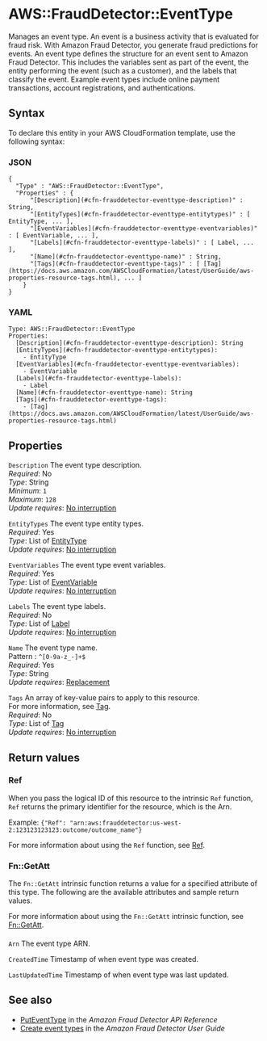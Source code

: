 # AWS::FraudDetector::EventType<a name="aws-resource-frauddetector-eventtype"></a>

Manages an event type\. An event is a business activity that is evaluated for fraud risk\. With Amazon Fraud Detector, you generate fraud predictions for events\. An event type defines the structure for an event sent to Amazon Fraud Detector\. This includes the variables sent as part of the event, the entity performing the event \(such as a customer\), and the labels that classify the event\. Example event types include online payment transactions, account registrations, and authentications\.

## Syntax<a name="aws-resource-frauddetector-eventtype-syntax"></a>

To declare this entity in your AWS CloudFormation template, use the following syntax:

### JSON<a name="aws-resource-frauddetector-eventtype-syntax.json"></a>

```
{
  "Type" : "AWS::FraudDetector::EventType",
  "Properties" : {
      "[Description](#cfn-frauddetector-eventtype-description)" : String,
      "[EntityTypes](#cfn-frauddetector-eventtype-entitytypes)" : [ EntityType, ... ],
      "[EventVariables](#cfn-frauddetector-eventtype-eventvariables)" : [ EventVariable, ... ],
      "[Labels](#cfn-frauddetector-eventtype-labels)" : [ Label, ... ],
      "[Name](#cfn-frauddetector-eventtype-name)" : String,
      "[Tags](#cfn-frauddetector-eventtype-tags)" : [ [Tag](https://docs.aws.amazon.com/AWSCloudFormation/latest/UserGuide/aws-properties-resource-tags.html), ... ]
    }
}
```

### YAML<a name="aws-resource-frauddetector-eventtype-syntax.yaml"></a>

```
Type: AWS::FraudDetector::EventType
Properties: 
  [Description](#cfn-frauddetector-eventtype-description): String
  [EntityTypes](#cfn-frauddetector-eventtype-entitytypes): 
    - EntityType
  [EventVariables](#cfn-frauddetector-eventtype-eventvariables): 
    - EventVariable
  [Labels](#cfn-frauddetector-eventtype-labels): 
    - Label
  [Name](#cfn-frauddetector-eventtype-name): String
  [Tags](#cfn-frauddetector-eventtype-tags): 
    - [Tag](https://docs.aws.amazon.com/AWSCloudFormation/latest/UserGuide/aws-properties-resource-tags.html)
```

## Properties<a name="aws-resource-frauddetector-eventtype-properties"></a>

`Description`  <a name="cfn-frauddetector-eventtype-description"></a>
The event type description\.  
*Required*: No  
*Type*: String  
*Minimum*: `1`  
*Maximum*: `128`  
*Update requires*: [No interruption](https://docs.aws.amazon.com/AWSCloudFormation/latest/UserGuide/using-cfn-updating-stacks-update-behaviors.html#update-no-interrupt)

`EntityTypes`  <a name="cfn-frauddetector-eventtype-entitytypes"></a>
The event type entity types\.  
*Required*: Yes  
*Type*: List of [EntityType](aws-properties-frauddetector-eventtype-entitytype.md)  
*Update requires*: [No interruption](https://docs.aws.amazon.com/AWSCloudFormation/latest/UserGuide/using-cfn-updating-stacks-update-behaviors.html#update-no-interrupt)

`EventVariables`  <a name="cfn-frauddetector-eventtype-eventvariables"></a>
The event type event variables\.  
*Required*: Yes  
*Type*: List of [EventVariable](aws-properties-frauddetector-eventtype-eventvariable.md)  
*Update requires*: [No interruption](https://docs.aws.amazon.com/AWSCloudFormation/latest/UserGuide/using-cfn-updating-stacks-update-behaviors.html#update-no-interrupt)

`Labels`  <a name="cfn-frauddetector-eventtype-labels"></a>
The event type labels\.  
*Required*: No  
*Type*: List of [Label](aws-properties-frauddetector-eventtype-label.md)  
*Update requires*: [No interruption](https://docs.aws.amazon.com/AWSCloudFormation/latest/UserGuide/using-cfn-updating-stacks-update-behaviors.html#update-no-interrupt)

`Name`  <a name="cfn-frauddetector-eventtype-name"></a>
The event type name\.  
Pattern : `^[0-9a-z_-]+$`  
*Required*: Yes  
*Type*: String  
*Update requires*: [Replacement](https://docs.aws.amazon.com/AWSCloudFormation/latest/UserGuide/using-cfn-updating-stacks-update-behaviors.html#update-replacement)

`Tags`  <a name="cfn-frauddetector-eventtype-tags"></a>
An array of key\-value pairs to apply to this resource\.  
For more information, see [Tag](https://docs.aws.amazon.com/AWSCloudFormation/latest/UserGuide/aws-properties-resource-tags.html)\.  
*Required*: No  
*Type*: List of [Tag](https://docs.aws.amazon.com/AWSCloudFormation/latest/UserGuide/aws-properties-resource-tags.html)  
*Update requires*: [No interruption](https://docs.aws.amazon.com/AWSCloudFormation/latest/UserGuide/using-cfn-updating-stacks-update-behaviors.html#update-no-interrupt)

## Return values<a name="aws-resource-frauddetector-eventtype-return-values"></a>

### Ref<a name="aws-resource-frauddetector-eventtype-return-values-ref"></a>

When you pass the logical ID of this resource to the intrinsic `Ref` function, `Ref` returns the primary identifier for the resource, which is the Arn\.

Example: `{"Ref": "arn:aws:frauddetector:us-west-2:123123123123:outcome/outcome_name"}`

For more information about using the `Ref` function, see [Ref](https://docs.aws.amazon.com/AWSCloudFormation/latest/UserGuide/intrinsic-function-reference-ref.html)\.

### Fn::GetAtt<a name="aws-resource-frauddetector-eventtype-return-values-fn--getatt"></a>

The `Fn::GetAtt` intrinsic function returns a value for a specified attribute of this type\. The following are the available attributes and sample return values\.

For more information about using the `Fn::GetAtt` intrinsic function, see [Fn::GetAtt](https://docs.aws.amazon.com/AWSCloudFormation/latest/UserGuide/intrinsic-function-reference-getatt.html)\.

#### <a name="aws-resource-frauddetector-eventtype-return-values-fn--getatt-fn--getatt"></a>

`Arn`  <a name="Arn-fn::getatt"></a>
The event type ARN\.

`CreatedTime`  <a name="CreatedTime-fn::getatt"></a>
Timestamp of when event type was created\.

`LastUpdatedTime`  <a name="LastUpdatedTime-fn::getatt"></a>
Timestamp of when event type was last updated\.

## See also<a name="aws-resource-frauddetector-eventtype--seealso"></a>
+ [PutEventType](https://docs.aws.amazon.com/frauddetector/latest/api/API_PutEventType.html) in the *Amazon Fraud Detector API Reference*
+ [Create event types](https://docs.aws.amazon.com/frauddetector/latest/ug/create-event-type.html) in the *Amazon Fraud Detector User Guide*
